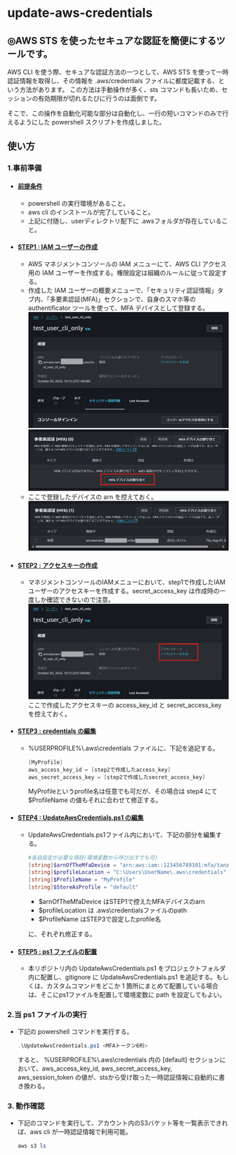 # update-aws-credentials

## ◎AWS STS を使ったセキュアな認証を簡便にするツールです。

AWS CLI を使う際、セキュアな認証方法の一つとして、AWS STS を使って一時認証情報を取得し、その情報を .aws/credentials ファイルに都度記載する、という方法があります。
この方法は手動操作が多く、sts コマンドも長いため、セッションの有効期限が切れるたびに行うのは面倒です。

そこで、この操作を自動化可能な部分は自動化し、一行の短いコマンドのみで行えるようにした powershell スクリプトを作成しました。

## 使い方

### 1.事前準備
- #### **<u>前提条件</u>**
  - powershell の実行環境があること。
  - aws cli のインストールが完了していること。
  - 上記に付随し、userディレクトリ配下に .awsフォルダが存在していること。
- #### **<u>STEP1 : IAM ユーザーの作成</u>**

  - AWS マネジメントコンソールの IAM メニューにて、AWS CLI アクセス用の IAM ユーザーを作成する。権限設定は組織のルールに従って設定する。
  - 作成した IAM ユーザーの概要メニューで、「セキュリティ認証情報」タブ内、「多要素認証(MFA)」セクションで、自身のスマホ等の authentificator ツールを使って、MFA デバイスとして登録する。
    ![alt text](./readme_images/fig_security_tab_on_IAM.png)
    ![alt text](./readme_images/fig_MFA_device_assignment.png)
  - ここで登録したデバイスの arn を控えておく。
    ![alt text](./readme_images/fig_MFA_device_arn.png)

- #### **<u>STEP2 : アクセスキーの作成 </u>**
  - マネジメントコンソールのIAMメニューにおいて、step1で作成したIAMユーザーのアクセスキーを作成する。secret_access_key は作成時の一度しか確認できないので注意。
  ![alt text](./readme_images/fig_publish_access_key.png)
  ここで作成したアクセスキーの access_key_id と secret_access_key を控えておく。


- #### **<u>STEP3 : credentials の編集 </u>**
  - %USERPROFILE%\\.aws\credentials ファイルに、下記を追記する。
    ```powershell
    [MyProfile]
    aws_access_key_id = [step2で作成したaccess_key]
    aws_secret_access_key = [step2で作成したsecret_access_key]
    ```
    MyProfileというprofile名は任意でも可だが、その場合は step4 にて $ProfileName の値もそれに合わせて修正する。

- #### **<u>STEP4 : UpdateAwsCredentials.ps1 の編集 </u>**
  - UpdateAwsCredentials.ps1ファイル内において、下記の部分を編集する。
    ```powershell
    #各自設定が必要な項目(環境変数から呼び出すでも可)
    [string]$arnOfTheMfaDevice = "arn:aws:iam::123456789101:mfa/tanaka_iphone"
    [string]$profileLocation = "C:\Users\UserName\.aws\credentials"
    [string]$ProfileName = "MyProfile"
    [string]$StoreAsProfile = "default"
    ```
    - $arnOfTheMfaDevice はSTEP1で控えたMFAデバイスのarn 
    - $profileLocation は .aws\credentialsファイルのpath
    - $ProfileName はSTEP3で設定したprofile名
    
    に、それぞれ修正する。



- #### **<u>STEP5 : ps1 ファイルの配置</u>**
  - 本リポジトリ内の UpdateAwsCredentials.ps1 をプロジェクトフォルダ内に配置し、gitignore に UpdateAwsCredentials.ps1 を追記する。もしくは、カスタムコマンドをどこか 1 箇所にまとめて配置している場合は、そこにps1ファイルを配置して環境変数に path を設定してもよい。

### 2.当 ps1 ファイルの実行

- 下記の powershell コマンドを実行する。
  ```powershell
  .\UpdateAwsCredentials.ps1 <MFAトークン6桁>
  ```
  すると、
  %USERPROFILE%\\.aws\credentials 内の [default] セクションにおいて、aws_access_key_id, aws_secret_access_key, aws_session_token の値が、stsから受け取った一時認証情報に自動的に書き換わる。


### 3. 動作確認
-  下記のコマンドを実行して、アカウント内のS3バケット等を一覧表示できれば、aws cli が一時認証情報で利用可能。
    ```powershell
    aws s3 ls
    ```
